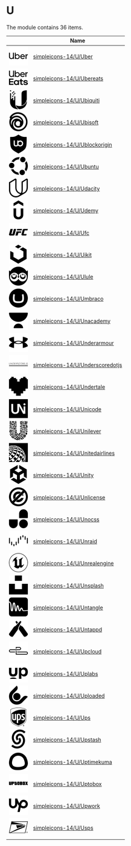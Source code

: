# U

The module contains 36 items.



| |Name|
|:---:|---|
| ![illustration of simpleicons-14/U/Uber](../../simpleicons-14/U/Uber.png) | [simpleicons-14/U/Uber](../../simpleicons-14/U/Uber.md) |
| ![illustration of simpleicons-14/U/Ubereats](../../simpleicons-14/U/Ubereats.png) | [simpleicons-14/U/Ubereats](../../simpleicons-14/U/Ubereats.md) |
| ![illustration of simpleicons-14/U/Ubiquiti](../../simpleicons-14/U/Ubiquiti.png) | [simpleicons-14/U/Ubiquiti](../../simpleicons-14/U/Ubiquiti.md) |
| ![illustration of simpleicons-14/U/Ubisoft](../../simpleicons-14/U/Ubisoft.png) | [simpleicons-14/U/Ubisoft](../../simpleicons-14/U/Ubisoft.md) |
| ![illustration of simpleicons-14/U/Ublockorigin](../../simpleicons-14/U/Ublockorigin.png) | [simpleicons-14/U/Ublockorigin](../../simpleicons-14/U/Ublockorigin.md) |
| ![illustration of simpleicons-14/U/Ubuntu](../../simpleicons-14/U/Ubuntu.png) | [simpleicons-14/U/Ubuntu](../../simpleicons-14/U/Ubuntu.md) |
| ![illustration of simpleicons-14/U/Udacity](../../simpleicons-14/U/Udacity.png) | [simpleicons-14/U/Udacity](../../simpleicons-14/U/Udacity.md) |
| ![illustration of simpleicons-14/U/Udemy](../../simpleicons-14/U/Udemy.png) | [simpleicons-14/U/Udemy](../../simpleicons-14/U/Udemy.md) |
| ![illustration of simpleicons-14/U/Ufc](../../simpleicons-14/U/Ufc.png) | [simpleicons-14/U/Ufc](../../simpleicons-14/U/Ufc.md) |
| ![illustration of simpleicons-14/U/Uikit](../../simpleicons-14/U/Uikit.png) | [simpleicons-14/U/Uikit](../../simpleicons-14/U/Uikit.md) |
| ![illustration of simpleicons-14/U/Ulule](../../simpleicons-14/U/Ulule.png) | [simpleicons-14/U/Ulule](../../simpleicons-14/U/Ulule.md) |
| ![illustration of simpleicons-14/U/Umbraco](../../simpleicons-14/U/Umbraco.png) | [simpleicons-14/U/Umbraco](../../simpleicons-14/U/Umbraco.md) |
| ![illustration of simpleicons-14/U/Unacademy](../../simpleicons-14/U/Unacademy.png) | [simpleicons-14/U/Unacademy](../../simpleicons-14/U/Unacademy.md) |
| ![illustration of simpleicons-14/U/Underarmour](../../simpleicons-14/U/Underarmour.png) | [simpleicons-14/U/Underarmour](../../simpleicons-14/U/Underarmour.md) |
| ![illustration of simpleicons-14/U/Underscoredotjs](../../simpleicons-14/U/Underscoredotjs.png) | [simpleicons-14/U/Underscoredotjs](../../simpleicons-14/U/Underscoredotjs.md) |
| ![illustration of simpleicons-14/U/Undertale](../../simpleicons-14/U/Undertale.png) | [simpleicons-14/U/Undertale](../../simpleicons-14/U/Undertale.md) |
| ![illustration of simpleicons-14/U/Unicode](../../simpleicons-14/U/Unicode.png) | [simpleicons-14/U/Unicode](../../simpleicons-14/U/Unicode.md) |
| ![illustration of simpleicons-14/U/Unilever](../../simpleicons-14/U/Unilever.png) | [simpleicons-14/U/Unilever](../../simpleicons-14/U/Unilever.md) |
| ![illustration of simpleicons-14/U/Unitedairlines](../../simpleicons-14/U/Unitedairlines.png) | [simpleicons-14/U/Unitedairlines](../../simpleicons-14/U/Unitedairlines.md) |
| ![illustration of simpleicons-14/U/Unity](../../simpleicons-14/U/Unity.png) | [simpleicons-14/U/Unity](../../simpleicons-14/U/Unity.md) |
| ![illustration of simpleicons-14/U/Unlicense](../../simpleicons-14/U/Unlicense.png) | [simpleicons-14/U/Unlicense](../../simpleicons-14/U/Unlicense.md) |
| ![illustration of simpleicons-14/U/Unocss](../../simpleicons-14/U/Unocss.png) | [simpleicons-14/U/Unocss](../../simpleicons-14/U/Unocss.md) |
| ![illustration of simpleicons-14/U/Unraid](../../simpleicons-14/U/Unraid.png) | [simpleicons-14/U/Unraid](../../simpleicons-14/U/Unraid.md) |
| ![illustration of simpleicons-14/U/Unrealengine](../../simpleicons-14/U/Unrealengine.png) | [simpleicons-14/U/Unrealengine](../../simpleicons-14/U/Unrealengine.md) |
| ![illustration of simpleicons-14/U/Unsplash](../../simpleicons-14/U/Unsplash.png) | [simpleicons-14/U/Unsplash](../../simpleicons-14/U/Unsplash.md) |
| ![illustration of simpleicons-14/U/Untangle](../../simpleicons-14/U/Untangle.png) | [simpleicons-14/U/Untangle](../../simpleicons-14/U/Untangle.md) |
| ![illustration of simpleicons-14/U/Untappd](../../simpleicons-14/U/Untappd.png) | [simpleicons-14/U/Untappd](../../simpleicons-14/U/Untappd.md) |
| ![illustration of simpleicons-14/U/Upcloud](../../simpleicons-14/U/Upcloud.png) | [simpleicons-14/U/Upcloud](../../simpleicons-14/U/Upcloud.md) |
| ![illustration of simpleicons-14/U/Uplabs](../../simpleicons-14/U/Uplabs.png) | [simpleicons-14/U/Uplabs](../../simpleicons-14/U/Uplabs.md) |
| ![illustration of simpleicons-14/U/Uploaded](../../simpleicons-14/U/Uploaded.png) | [simpleicons-14/U/Uploaded](../../simpleicons-14/U/Uploaded.md) |
| ![illustration of simpleicons-14/U/Ups](../../simpleicons-14/U/Ups.png) | [simpleicons-14/U/Ups](../../simpleicons-14/U/Ups.md) |
| ![illustration of simpleicons-14/U/Upstash](../../simpleicons-14/U/Upstash.png) | [simpleicons-14/U/Upstash](../../simpleicons-14/U/Upstash.md) |
| ![illustration of simpleicons-14/U/Uptimekuma](../../simpleicons-14/U/Uptimekuma.png) | [simpleicons-14/U/Uptimekuma](../../simpleicons-14/U/Uptimekuma.md) |
| ![illustration of simpleicons-14/U/Uptobox](../../simpleicons-14/U/Uptobox.png) | [simpleicons-14/U/Uptobox](../../simpleicons-14/U/Uptobox.md) |
| ![illustration of simpleicons-14/U/Upwork](../../simpleicons-14/U/Upwork.png) | [simpleicons-14/U/Upwork](../../simpleicons-14/U/Upwork.md) |
| ![illustration of simpleicons-14/U/Usps](../../simpleicons-14/U/Usps.png) | [simpleicons-14/U/Usps](../../simpleicons-14/U/Usps.md) |



